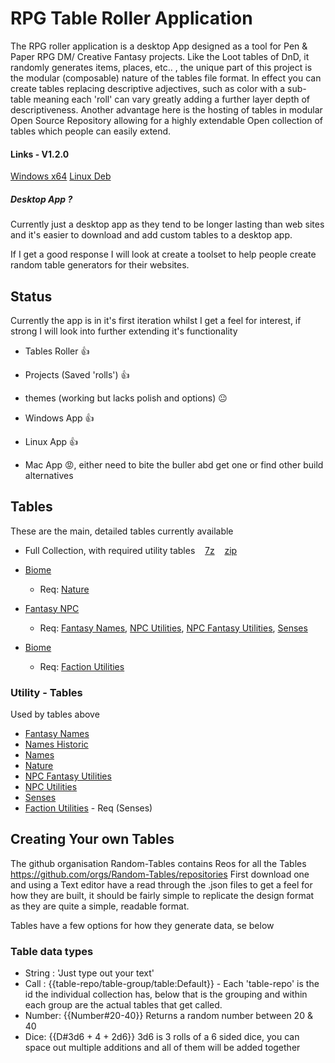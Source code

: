 # RPG Table Roller Application

The RPG roller application is a desktop App designed as a tool for Pen & Paper RPG DM/ Creative Fantasy projects.
Like the Loot tables of DnD, it randomly generates items, places, etc.. , the unique part of this project is the modular (composable) nature of the tables file format.
In effect you can create tables replacing descriptive adjectives, such as color with a sub-table meaning each 'roll' can vary greatly adding a further layer depth of descriptiveness.
Another advantage here is the hosting of tables in modular Open Source Repository allowing for a highly extendable Open collection of tables which people can easily extend.

#### Links - V1.2.0

[Windows x64](/RPG-Tables-Roller/downloads/table-roller-app_1.2.1_x64_en-US.msi)
[Linux Deb](/RPG-Tables-Roller/downloads/table-roller-app_1.1.0_amd64.deb)

##### Desktop App ?

Currently just a desktop app as they tend to be longer lasting than web sites and it's easier to download and add custom tables to a desktop app.

If I get a good response I will look at create a toolset to help people create random table generators for their websites.

## Status

Currently the app is in it's first iteration whilst I get a feel for interest, if strong I will look into further extending it's functionality

- Tables Roller 👍
- Projects (Saved 'rolls') 👍
- themes (working but lacks polish and options) 😐

- Windows App 👍
- Linux App 👍
- Mac App 😡, either need to bite the buller abd get one or find other build alternatives

## Tables

These are the main, detailed tables currently available

- Full Collection, with required utility tables  &nbsp;&nbsp;&nbsp;[7z](/RPG-Tables-Roller/downloads/tables/tables-selection.7z) &nbsp;&nbsp;&nbsp;[zip](/RPG-Tables-Roller/downloads/tables/tables-selection.zip)

- [Biome](/RPG-Tables-Roller/downloads/tables/biome@1.7z)
  - Req: [Nature](/RPG-Tables-Roller/downloads/utilities/utility-nature@2.7z)
- [Fantasy NPC](/RPG-Tables-Roller/downloads/tables/npc-fantasy@4.7z)
  - Req: [Fantasy Names](/RPG-Tables-Roller/downloads/utilities/utility-names-fantasy@2.7z), [NPC Utilities](/RPG-Tables-Roller/downloads/utilities/utility-npc@4.7z), [NPC Fantasy Utilities](/RPG-Tables-Roller/downloads/utilities/utility-npc-fantasy@3.7z), [Senses](/RPG-Tables-Roller/downloads/utilities/utility-senses@10.7z)
- [Biome](/RPG-Tables-Roller/downloads/tables/factions@2.7z)
  - Req: [Faction Utilities](/RPG-Tables-Roller/downloads/utilities/utility-factions@2.7z)

### Utility - Tables

Used by tables above

- [Fantasy Names](/RPG-Tables-Roller/downloads/utilities/utility-names-fantasy@2.7z)
- [Names Historic](/RPG-Tables-Roller/downloads/utilities/utility-names-historic@2.7z)
- [Names](/RPG-Tables-Roller/downloads/utilities/utility-names@2.7z)
- [Nature](/RPG-Tables-Roller/downloads/utilities/utility-nature@2.7z)
- [NPC Fantasy Utilities](/RPG-Tables-Roller/downloads/utilities/utility-npc-fantasy@3.7z)
- [NPC Utilities](/RPG-Tables-Roller/downloads/utilities/utility-npc@4.7z)
- [Senses](/RPG-Tables-Roller/downloads/utilities/utility-senses@10.7z)
- [Faction Utilities](/RPG-Tables-Roller/downloads/utilities/utility-factions@2.7z) - Req (Senses)

## Creating Your own Tables

The github organisation Random-Tables contains Reos for all the Tables
https://github.com/orgs/Random-Tables/repositories
First download one and using a Text editor have a read through the .json files to get a feel for how they are built, it should be fairly simple to replicate the design format as they are quite a simple, readable format.

Tables have a few options for how they generate data, se below

### Table data types

- String : 'Just type out your text'
- Call : {{table-repo/table-group/table:Default}} - Each 'table-repo' is the id the individual collection has, below that is the grouping and within each group are the actual tables that get called.
- Number: {{Number#20-40}} Returns a random number between 20 & 40
- Dice: {{D#3d6 + 4 + 2d6}} 3d6 is 3 rolls of a 6 sided dice, you can space out multiple additions and all of them will be added together
